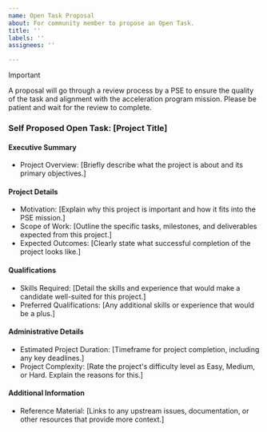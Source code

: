 ```yaml
---
name: Open Task Proposal
about: For community member to propose an Open Task.
title: ''
labels: ''
assignees: ''

---
```


> [!IMPORTANT]
> A proposal will go through a review process by a PSE to ensure the quality of the task and alignment with the acceleration program mission. Please be patient and wait for the review to complete.

### Self Proposed Open Task: [Project Title]

#### Executive Summary

- Project Overview: [Briefly describe what the project is about and its primary objectives.]
  
#### Project Details

- Motivation: [Explain why this project is important and how it fits into the PSE mission.]
- Scope of Work: [Outline the specific tasks, milestones, and deliverables expected from this project.]
- Expected Outcomes: [Clearly state what successful completion of the project looks like.]

#### Qualifications

- Skills Required: [Detail the skills and experience that would make a candidate well-suited for this project.]
- Preferred Qualifications: [Any additional skills or experience that would be a plus.]

#### Administrative Details

- Estimated Project Duration: [Timeframe for project completion, including any key deadlines.]
- Project Complexity: [Rate the project's difficulty level as Easy, Medium, or Hard. Explain the reasons for this.]

#### Additional Information

- Reference Material: [Links to any upstream issues, documentation, or other resources that provide more context.]